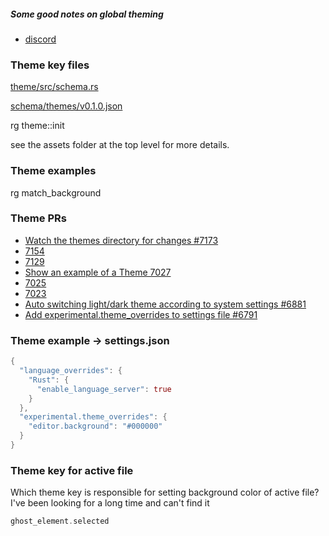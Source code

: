 
##### Some good notes on global theming

- [discord](https://discord.com/channels/869392257814519848/1199799855007158352/1254580455278379068)

### Theme key files

[theme/src/schema.rs](https://github.com/zed-industries/zed/blob/998f6cf80d3de4c289869edfa20e847605465776/crates/theme/src/schema.rs)

[schema/themes/v0.1.0.json](https://zed.dev/schema/themes/v0.1.0.json)

rg theme::init

see the assets folder at the top level for more details.

### Theme examples

rg match_background

### Theme PRs

* [Watch the themes directory for changes #7173](https://github.com/zed-industries/zed/pull/7173)
* [7154](https://github.com/zed-industries/zed/pull/7154)
* [7129](https://github.com/zed-industries/zed/pull/7154)
* [Show an example of a Theme 7027](https://github.com/zed-industries/zed/pull/7027)
* [7025](https://github.com/zed-industries/zed/pull/7025)
* [7023](https://github.com/zed-industries/zed/pull/7023)
* [Auto switching light/dark theme according to system settings #6881](https://github.com/zed-industries/zed/pull/6881)
* [Add experimental.theme_overrides to settings file #6791](https://github.com/zed-industries/zed/pull/6791)

### Theme example -> settings.json

```rust
{
  "language_overrides": {
    "Rust": {
      "enable_language_server": true
    }
  },
  "experimental.theme_overrides": {
    "editor.background": "#000000"
  }
}
```

### Theme key for active file

Which theme key is responsible for setting background color of active file? I've been looking for a long time and can't find it

```rust
ghost_element.selected
```
